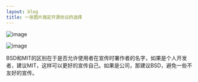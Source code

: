 ```yaml
---
layout: blog
title: 一张图片搞定开源协议的选择
---
```



![image](https://cloud.githubusercontent.com/assets/4556756/11990010/5673d442-aa42-11e5-9559-abd1b6bb02c5.png)

![image](https://cloud.githubusercontent.com/assets/4556756/11989825/6b187bd0-aa3f-11e5-8536-7b36b199b570.png)

BSD和MIT的区别在于是否允许使用者在宣传时署作者的名字，如果是个人开发者，建议MIT，这样可以更好的宣传自己。如果是公司，那建议BSD，避免一些不友好的宣传。